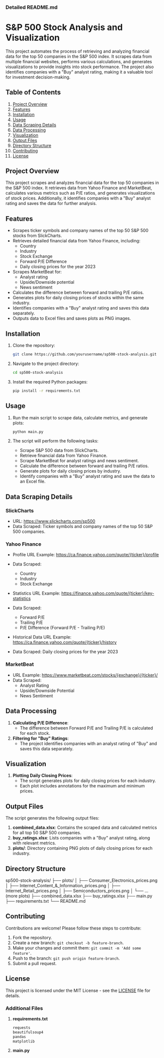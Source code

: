 ### Detailed README.md

# S&P 500 Stock Analysis and Visualization

This project automates the process of retrieving and analyzing financial data for the top 50 companies in the S&P 500 index. It scrapes data from multiple financial websites, performs various calculations, and generates visualizations to provide insights into stock performance. The project also identifies companies with a "Buy" analyst rating, making it a valuable tool for investment decision-making.

## Table of Contents

1. [Project Overview](#project-overview)
2. [Features](#features)
3. [Installation](#installation)
4. [Usage](#usage)
5. [Data Scraping Details](#data-scraping-details)
6. [Data Processing](#data-processing)
7. [Visualization](#visualization)
8. [Output Files](#output-files)
9. [Directory Structure](#directory-structure)
10. [Contributing](#contributing)
11. [License](#license)

## Project Overview

This project scrapes and analyzes financial data for the top 50 companies in the S&P 500 index. It retrieves data from Yahoo Finance and MarketBeat, calculates various metrics such as P/E ratios, and generates visualizations of stock prices. Additionally, it identifies companies with a "Buy" analyst rating and saves the data for further analysis.

## Features

- Scrapes ticker symbols and company names of the top 50 S&P 500 stocks from SlickCharts.
- Retrieves detailed financial data from Yahoo Finance, including:
  - Country
  - Industry
  - Stock Exchange
  - Forward P/E Difference
  - Daily closing prices for the year 2023
- Scrapes MarketBeat for:
  - Analyst rating
  - Upside/Downside potential
  - News sentiment
- Calculates the difference between forward and trailing P/E ratios.
- Generates plots for daily closing prices of stocks within the same industry.
- Identifies companies with a "Buy" analyst rating and saves this data separately.
- Outputs data to Excel files and saves plots as PNG images.

## Installation

1. Clone the repository:
   ```sh
   git clone https://github.com/yourusername/sp500-stock-analysis.git
   ```
2. Navigate to the project directory:
   ```sh
   cd sp500-stock-analysis
   ```
3. Install the required Python packages:
   ```sh
   pip install -r requirements.txt
   ```

## Usage

1. Run the main script to scrape data, calculate metrics, and generate plots:

   ```sh
   python main.py
   ```
2. The script will perform the following tasks:

   - Scrape S&P 500 data from SlickCharts.
   - Retrieve financial data from Yahoo Finance.
   - Scrape MarketBeat for analyst ratings and news sentiment.
   - Calculate the difference between forward and trailing P/E ratios.
   - Generate plots for daily closing prices by industry.
   - Identify companies with a "Buy" analyst rating and save the data to an Excel file.

## Data Scraping Details

### SlickCharts

- URL: https://www.slickcharts.com/sp500
- Data Scraped: Ticker symbols and company names of the top 50 S&P 500 companies.

### Yahoo Finance

- Profile URL Example: https://ca.finance.yahoo.com/quote/{ticker}/profile
- Data Scraped:

  - Country
  - Industry
  - Stock Exchange
- Statistics URL Example: https://finance.yahoo.com/quote/{ticker}/key-statistics
- Data Scraped:

  - Forward P/E
  - Trailing P/E
  - P/E Difference (Forward P/E - Trailing P/E)
- Historical Data URL Example: https://ca.finance.yahoo.com/quote/{ticker}/history
- Data Scraped: Daily closing prices for the year 2023

### MarketBeat

- URL Example: https://www.marketbeat.com/stocks/{exchange}/{ticker}/
- Data Scraped:
  - Analyst Rating
  - Upside/Downside Potential
  - News Sentiment

## Data Processing

1. **Calculating P/E Difference**:
   - The difference between Forward P/E and Trailing P/E is calculated for each stock.
2. **Filtering for "Buy" Ratings**:
   - The project identifies companies with an analyst rating of "Buy" and saves this data separately.

## Visualization

1. **Plotting Daily Closing Prices**:
   - The script generates plots for daily closing prices for each industry.
   - Each plot includes annotations for the maximum and minimum prices.

## Output Files

The script generates the following output files:

1. **combined_data.xlsx**: Contains the scraped data and calculated metrics for all top 50 S&P 500 companies.
2. **buy_ratings.xlsx**: Lists companies with a "Buy" analyst rating, along with relevant metrics.
3. **plots/**: Directory containing PNG plots of daily closing prices for each industry.

## Directory Structure

sp500-stock-analysis/
├── plots/
│   ├── Consumer_Electronics_prices.png
│   ├── Internet_Content_&_Information_prices.png
│   ├── Internet_Retail_prices.png
│   ├── Semiconductors_prices.png
│   └── ... (more plots)
├── combined_data.xlsx
├── buy_ratings.xlsx
├── main.py
├── requirements.txt
└── README.md

## Contributing

Contributions are welcome! Please follow these steps to contribute:

1. Fork the repository.
2. Create a new branch: `git checkout -b feature-branch`.
3. Make your changes and commit them: `git commit -m 'Add some feature'`.
4. Push to the branch: `git push origin feature-branch`.
5. Submit a pull request.

## License

This project is licensed under the MIT License - see the [LICENSE](LICENSE) file for details.

### Additional Files

1. **requirements.txt**

   ```txt
   requests
   beautifulsoup4
   pandas
   matplotlib

2. **main.py**
